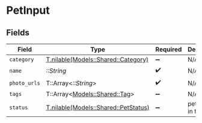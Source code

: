 # PetInput


## Fields

| Field                                                                    | Type                                                                     | Required                                                                 | Description                                                              | Example                                                                  |
| ------------------------------------------------------------------------ | ------------------------------------------------------------------------ | ------------------------------------------------------------------------ | ------------------------------------------------------------------------ | ------------------------------------------------------------------------ |
| `category`                                                               | [T.nilable(Models::Shared::Category)](../../models/shared/category.md)   | :heavy_minus_sign:                                                       | N/A                                                                      |                                                                          |
| `name`                                                                   | *::String*                                                               | :heavy_check_mark:                                                       | N/A                                                                      | doggie                                                                   |
| `photo_urls`                                                             | T::Array<*::String*>                                                     | :heavy_check_mark:                                                       | N/A                                                                      |                                                                          |
| `tags`                                                                   | T::Array<[Models::Shared::Tag](../../models/shared/tag.md)>              | :heavy_minus_sign:                                                       | N/A                                                                      |                                                                          |
| `status`                                                                 | [T.nilable(Models::Shared::PetStatus)](../../models/shared/petstatus.md) | :heavy_minus_sign:                                                       | pet status in the store                                                  |                                                                          |